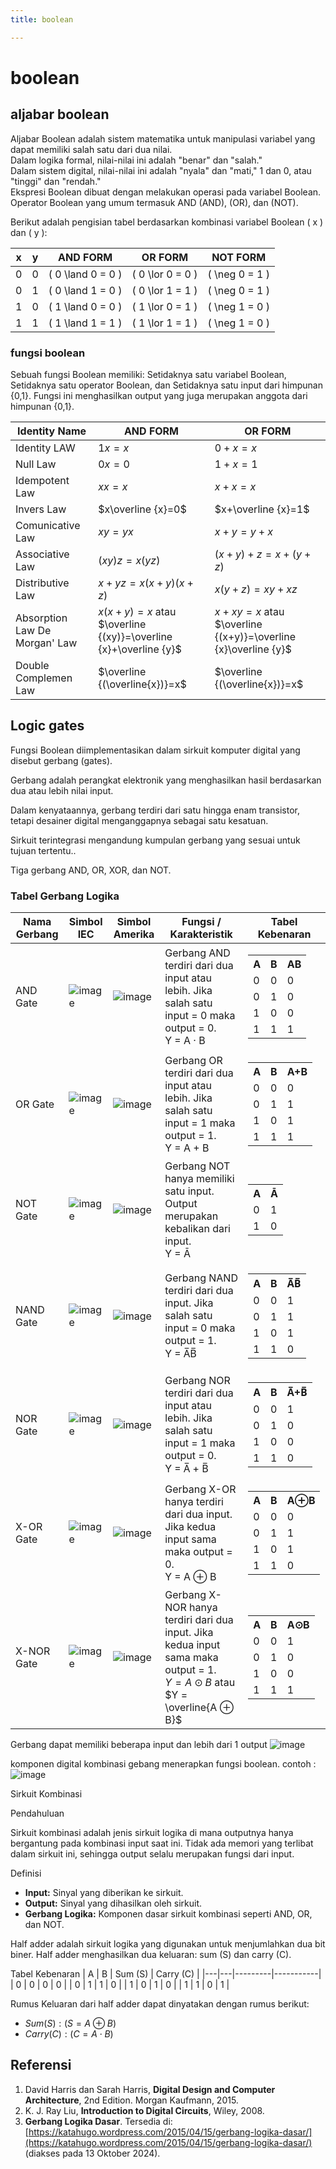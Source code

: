 ```yaml
---
title: boolean

---
```

# boolean
## aljabar boolean
Aljabar Boolean adalah sistem matematika untuk manipulasi variabel yang dapat memiliki salah satu dari dua nilai.  
Dalam logika formal, nilai-nilai ini adalah "benar" dan "salah."  
Dalam sistem digital, nilai-nilai ini adalah "nyala" dan "mati," 1 dan 0, atau "tinggi" dan "rendah."  
Ekspresi Boolean dibuat dengan melakukan operasi pada variabel Boolean.  
Operator Boolean yang umum termasuk AND (AND), (OR), dan (NOT).

Berikut adalah pengisian tabel berdasarkan kombinasi variabel Boolean \( x \) dan \( y \):

|  x  |  y  | AND FORM       | OR FORM        | NOT FORM       |
| --- | --- | --------------- | --------------- | --------------- |
|  0  |  0  | \( 0 \land 0 = 0 \) | \( 0 \lor 0 = 0 \) | \( \neg 0 = 1 \) |
|  0  |  1  | \( 0 \land 1 = 0 \) | \( 0 \lor 1 = 1 \) | \( \neg 0 = 1 \) |
|  1  |  0  | \( 1 \land 0 = 0 \) | \( 1 \lor 0 = 1 \) | \( \neg 1 = 0 \) |
|  1  |  1  | \( 1 \land 1 = 1 \) | \( 1 \lor 1 = 1 \) | \( \neg 1 = 0 \) |


### fungsi boolean
Sebuah fungsi Boolean memiliki: 
Setidaknya satu variabel Boolean, 
Setidaknya satu operator Boolean, dan 
Setidaknya satu input dari himpunan {0,1}. 
Fungsi ini menghasilkan output yang juga merupakan anggota dari himpunan {0,1}.


| Identity Name    | AND FORM           | OR FORM             |
| ---------------- | ------------------ | ------------------- |
| Identity LAW     | $1x=x$             | $0+x=x$             |
| Null Law         | $0x=0$             | $1+x=1$             |
| Idempotent Law   | $xx=x$             | $x+x=x$             |
| Invers Law       | $x\overline {x}=0$ | $x+\overline {x}=1$ |
| Comunicative Law | $xy=yx$            | $x+y=y+x$           |
| Associative Law  | $(xy)z=x(yz)$      | $(x+y)+z=x+(y+z)$   |
| Distributive Law | $x+yz=x(x+y)(x+z)$ | $x(y+z)=xy+xz$      |
|Absorption Law De Morgan' Law|$x(x+y)=x$ atau $\overline {(xy)}=\overline {x}+\overline {y}$ |$x+xy=x$ atau $\overline {(x+y)}=\overline {x}\overline {y}$                   |
|Double Complemen Law|$\overline {(\overline{x})}=x$|$\overline {(\overline{x})}=x$                     |

## Logic gates
Fungsi Boolean diimplementasikan dalam sirkuit komputer digital yang disebut gerbang (gates).  

Gerbang adalah perangkat elektronik yang menghasilkan hasil berdasarkan dua atau lebih nilai input.  

Dalam kenyataannya, gerbang terdiri dari satu hingga enam transistor, tetapi desainer digital menganggapnya sebagai satu kesatuan.  

Sirkuit terintegrasi mengandung kumpulan gerbang yang sesuai untuk tujuan tertentu..

Tiga gerbang AND, OR, XOR, dan  NOT.



### Tabel Gerbang Logika

| Nama Gerbang | Simbol IEC | Simbol Amerika | Fungsi / Karakteristik | Tabel Kebenaran |
|--------------|------------|----------------|------------------------|-----------------|
| AND Gate     |![image](https://hackmd.io/_uploads/r1eaF_KJkl.png)|![image](https://hackmd.io/_uploads/BJMM9dFJye.png)| Gerbang AND terdiri dari dua input atau lebih. Jika salah satu input = 0 maka output = 0.<br> Y = A · B | <table><tr><th>A</th><th>B</th><th>AB</th></tr><tr><td>0</td><td>0</td><td>0</td></tr><tr><td>0</td><td>1</td><td>0</td></tr><tr><td>1</td><td>0</td><td>0</td></tr><tr><td>1</td><td>1</td><td>1</td></tr></table> |
| OR Gate      |![image](https://hackmd.io/_uploads/By5ZhuKJyl.png)|![image](https://hackmd.io/_uploads/H1Qm3OK1Jl.png)| Gerbang OR terdiri dari dua input atau lebih. Jika salah satu input = 1 maka output = 1.<br> Y = A + B | <table><tr><th>A</th><th>B</th><th>A+B</th></tr><tr><td>0</td><td>0</td><td>0</td></tr><tr><td>0</td><td>1</td><td>1</td></tr><tr><td>1</td><td>0</td><td>1</td></tr><tr><td>1</td><td>1</td><td>1</td></tr></table> |
| NOT Gate     |![image](https://hackmd.io/_uploads/r1xTnOYkJg.png)|![image](https://hackmd.io/_uploads/S1jA2_Y1Jx.png)    | Gerbang NOT hanya memiliki satu input. Output merupakan kebalikan dari input.<br> Y = Ā | <table><tr><th>A</th><th>Ā</th></tr><tr><td>0</td><td>1</td></tr><tr><td>1</td><td>0</td></tr></table> |
| NAND Gate    |![image](https://hackmd.io/_uploads/S1WQTdFykl.png)|![image](https://hackmd.io/_uploads/SJQE6dFJkg.png)          | Gerbang NAND terdiri dari dua input. Jika salah satu input = 0 maka output = 1.<br> Y = A̅B̅ | <table><tr><th>A</th><th>B</th><th>A̅B̅</th></tr><tr><td>0</td><td>0</td><td>1</td></tr><tr><td>0</td><td>1</td><td>1</td></tr><tr><td>1</td><td>0</td><td>1</td></tr><tr><td>1</td><td>1</td><td>0</td></tr></table> |
| NOR Gate     |![image](https://hackmd.io/_uploads/HJ7B6dKyye.png)|![image](https://hackmd.io/_uploads/HJX86_Kkyl.png)       | Gerbang NOR terdiri dari dua input atau lebih. Jika salah satu input = 1 maka output = 0.<br> Y = A̅ + B̅ | <table><tr><th>A</th><th>B</th><th>A̅+B̅</th></tr><tr><td>0</td><td>0</td><td>1</td></tr><tr><td>0</td><td>1</td><td>0</td></tr><tr><td>1</td><td>0</td><td>0</td></tr><tr><td>1</td><td>1</td><td>0</td></tr></table> |
| X-OR Gate    |![image](https://hackmd.io/_uploads/HJ4_6OYkJl.png)|![image](https://hackmd.io/_uploads/SkztTdt1Jg.png)      | Gerbang X-OR hanya terdiri dari dua input. Jika kedua input sama maka output = 0.<br> Y = A ⊕ B | <table><tr><th>A</th><th>B</th><th>A⊕B</th></tr><tr><td>0</td><td>0</td><td>0</td></tr><tr><td>0</td><td>1</td><td>1</td></tr><tr><td>1</td><td>0</td><td>1</td></tr><tr><td>1</td><td>1</td><td>0</td></tr></table> |
| X-NOR Gate   |![image](https://hackmd.io/_uploads/r1J5p_tykg.png)| ![image](https://hackmd.io/_uploads/S1n9TdYyye.png)      | Gerbang X-NOR hanya terdiri dari dua input. Jika kedua input sama maka output = 1.<br> $Y = A ⊙ B$ atau $Y = \overline{A ⊕ B}$ | <table><tr><th>A</th><th>B</th><th>A⊙B</th></tr><tr><td>0</td><td>0</td><td>1</td></tr><tr><td>0</td><td>1</td><td>0</td></tr><tr><td>1</td><td>0</td><td>0</td></tr><tr><td>1</td><td>1</td><td>1</td></tr></table> |

Gerbang dapat memiliki beberapa input dan lebih dari 1 output
![image](https://hackmd.io/_uploads/BJoS7FY1kg.png)

komponen digital
kombinasi gebang menerapkan fungsi boolean.
contoh :
![image](https://hackmd.io/_uploads/rk9LNFYJJg.png)

Sirkuit Kombinasi

Pendahuluan

Sirkuit kombinasi adalah jenis sirkuit logika di mana outputnya hanya bergantung pada kombinasi input saat ini. Tidak ada memori yang terlibat dalam sirkuit ini, sehingga output selalu merupakan fungsi dari input.

 Definisi

- **Input:** Sinyal yang diberikan ke sirkuit.
- **Output:** Sinyal yang dihasilkan oleh sirkuit.
- **Gerbang Logika:** Komponen dasar sirkuit kombinasi seperti AND, OR, dan NOT.

Half adder adalah sirkuit logika yang digunakan untuk menjumlahkan dua bit biner. Half adder menghasilkan dua keluaran: sum (S) dan carry (C).

Tabel Kebenaran
| A | B | Sum (S) | Carry (C) |
|---|---|---------|-----------|
| 0 | 0 |    0    |     0     |
| 0 | 1 |    1    |     0     |
| 1 | 0 |    1    |     0     |
| 1 | 1 |    0    |     1     |

Rumus
Keluaran dari half adder dapat dinyatakan dengan rumus berikut:
- $Sum (S): ( S = A \oplus B )$
- $Carry (C): ( C = A \cdot B )$

## Referensi


1. David Harris dan Sarah Harris, **Digital Design and Computer Architecture**, 2nd Edition. Morgan Kaufmann, 2015.
2. K. J. Ray Liu, **Introduction to Digital Circuits**, Wiley, 2008.
3. **Gerbang Logika Dasar**. Tersedia di: [https://katahugo.wordpress.com/2015/04/15/gerbang-logika-dasar/](https://katahugo.wordpress.com/2015/04/15/gerbang-logika-dasar/) (diakses pada 13 Oktober 2024).

